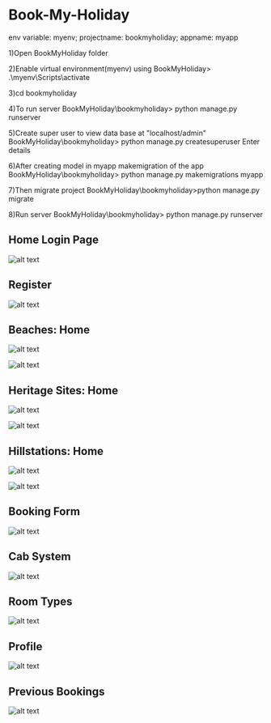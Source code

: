 # Book-My-Holiday


env variable: myenv; 
projectname: bookmyholiday; 
appname: myapp

1)Open BookMyHoliday folder

2)Enable virtual environment(myenv)  using
BookMyHoliday> .\myenv\Scripts\activate

3)cd bookmyholiday

4)To run server
BookMyHoliday\bookmyholiday> python manage.py runserver 

5)Create super user to view data base at "localhost/admin"
BookMyHoliday\bookmyholiday> python manage.py createsuperuser
Enter details 

6)After creating model in myapp makemigration of the app
BookMyHoliday\bookmyholiday> python manage.py makemigrations myapp

7)Then migrate project
BookMyHoliday\bookmyholiday>python manage.py migrate

8)Run server
BookMyHoliday\bookmyholiday> python manage.py runserver 

## Home Login Page
![alt text](https://github.com/BasavarajMS11/Book-My-Holiday/blob/master/Images/Home.JPG?raw=true)
<br/>

## Register
![alt text](https://github.com/BasavarajMS11/Book-My-Holiday/blob/master/Images/register.JPG?raw=true)
<br/>

## Beaches: Home
![alt text](https://github.com/BasavarajMS11/Book-My-Holiday/blob/master/Images/Beacheshome.JPG?raw=true)
<br/>

![alt text](https://github.com/BasavarajMS11/Book-My-Holiday/blob/master/Images/beaches.JPG?raw=true)
<br/>

## Heritage Sites: Home
![alt text](https://github.com/BasavarajMS11/Book-My-Holiday/blob/master/Images/heritagehome.JPG?raw=true)
<br/>

![alt text](https://github.com/BasavarajMS11/Book-My-Holiday/blob/master/Images/heritagesites.JPG?raw=true)
<br/>

## Hillstations: Home
![alt text](https://github.com/BasavarajMS11/Book-My-Holiday/blob/master/Images/hillstationhome.JPG?raw=true)
<br/>

![alt text](https://github.com/BasavarajMS11/Book-My-Holiday/blob/master/Images/hillstations.JPG?raw=true)
<br/>

## Booking Form
![alt text](https://github.com/BasavarajMS11/Book-My-Holiday/blob/master/Images/bookingform.JPG?raw=true)
<br/>

## Cab System
![alt text](https://github.com/BasavarajMS11/Book-My-Holiday/blob/master/Images/cabsystem.JPG?raw=true)
<br/>

## Room Types
![alt text](https://github.com/BasavarajMS11/Book-My-Holiday/blob/master/Images/roomtypes.JPG?raw=true)
<br/>

## Profile
![alt text](https://github.com/BasavarajMS11/Book-My-Holiday/blob/master/Images/profile.JPG?raw=true)
<br/>

## Previous Bookings
![alt text](https://github.com/BasavarajMS11/Book-My-Holiday/blob/master/Images/previousbookings.JPG?raw=true)
<br/>
